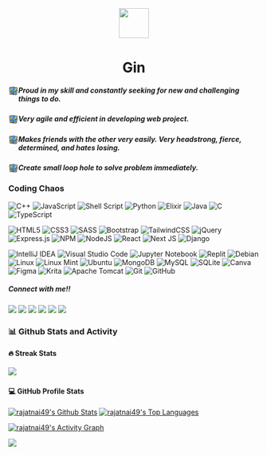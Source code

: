 <div align="center"> 
          <img src="https://user-images.githubusercontent.com/96529504/221206994-feb41918-cb9a-487b-ac82-237923445c4b.gif" width="60" height="60"/>
          <h1>Gin</h1>
</div>
<h5><img src="https://github.com/d4mation/pokeball-availability/blob/master/src/images/beastball.png" height="20px" width="20px" style="float:left"/>Proud in my skill and constantly seeking for new and challenging things to do.</h5>
<h5><img src="https://github.com/d4mation/pokeball-availability/blob/master/src/images/beastball.png" height="20px" width="20px" style="float:left"/>Very agile and efficient in developing web project.</h5>
<h5><img src="https://github.com/d4mation/pokeball-availability/blob/master/src/images/beastball.png" height="20px" width="20px" style="float:left"/>Makes friends with the other very easily. Very headstrong, fierce, determined, and hates losing.</h5>
<h5><img src="https://github.com/d4mation/pokeball-availability/blob/master/src/images/beastball.png" height="20px" width="20px" style="float:left"/>Create small loop hole to solve problem immediately.</h5>


<h3 align="left">Coding Chaos</h3>

![C++](https://img.shields.io/badge/c++-%2300599C.svg?style=flat-square&logo=c%2B%2B&logoColor=white)
![JavaScript](https://img.shields.io/badge/javascript-%23323330.svg?style=flat-square&logo=javascript&logoColor=white)
![Shell Script](https://img.shields.io/badge/shell_script-%23121011.svg?style=flat-square&logo=gnu-bash&logoColor=white)
![Python](https://img.shields.io/badge/python-3670A0?style=flat-square&logo=python&logoColor=white)
![Elixir](https://img.shields.io/badge/elixir-%234B275F.svg?style=flat-square&logo=elixir&logoColor=white)
![Java](https://img.shields.io/badge/java-%23ED8B00.svg?style=flat-square&logo=java&logoColor=white)
![C](https://img.shields.io/badge/c-%2300599C.svg?style=flat-square&logo=c&logoColor=white)
![TypeScript](https://img.shields.io/badge/typescript-%23007ACC.svg?style=flat-square&logo=typescript&logoColor=white)

![HTML5](https://img.shields.io/badge/html5-%23E34F26.svg?style=flat-square&logo=html5&logoColor=white)
![CSS3](https://img.shields.io/badge/css3-%231572B6.svg?style=flat-square&logo=css3&logoColor=white)
![SASS](https://img.shields.io/badge/SASS-hotpink.svg?style=flat-square&logo=SASS&logoColor=white)
![Bootstrap](https://img.shields.io/badge/bootstrap-%23563D7C.svg?style=flat-square&logo=bootstrap&logoColor=white)
![TailwindCSS](https://img.shields.io/badge/tailwindcss-%2338B2AC.svg?style=flat-square&logo=tailwind-css&logoColor=white)
![jQuery](https://img.shields.io/badge/jquery-%230769AD.svg?style=flat-square&logo=jquery&logoColor=white)
![Express.js](https://img.shields.io/badge/express.js-%23404d59.svg?style=flat-square&logo=express&logoColor=%2361DAFB)
![NPM](https://img.shields.io/badge/NPM-%23CB3837.svg?style=flat-square&logo=npm&logoColor=white)
![NodeJS](https://img.shields.io/badge/node.js-6DA55F?style=flat-square&logo=node.js&logoColor=white)
![React](https://img.shields.io/badge/react-%2320232a.svg?style=flat-square&logo=react&logoColor=%2361DAFB)
![Next JS](https://img.shields.io/badge/Next-black?style=flat-square&logo=next.js&logoColor=white)
![Django](https://img.shields.io/badge/django-%23092E20.svg?style=flat-square&logo=django&logoColor=white)

![IntelliJ IDEA](https://img.shields.io/badge/IntelliJIDEA-000000.svg?style=flat-square&logo=intellij-idea&logoColor=white)
![Visual Studio Code](https://img.shields.io/badge/Visual%20Studio%20Code-0078d7.svg?style=flat-square&logo=visual-studio-code&logoColor=white)
![Jupyter Notebook](https://img.shields.io/badge/jupyter-%23FA0F00.svg?style=flat-square&logo=jupyter&logoColor=white)
![Replit](https://img.shields.io/badge/Replit-DD1200?style=flat-square&logo=Replit&logoColor=white)
![Debian](https://img.shields.io/badge/Debian-D70A53?style=flat-square&logo=debian&logoColor=white)
![Linux](https://img.shields.io/badge/Linux-FCC624?style=flat-square&logo=linux&logoColor=black)
![Linux Mint](https://img.shields.io/badge/Linux%20Mint-87CF3E?style=flat-square&logo=Linux%20Mint&logoColor=white)
![Ubuntu](https://img.shields.io/badge/Ubuntu-E95420?style=flat-square&logo=ubuntu&logoColor=white)
![MongoDB](https://img.shields.io/badge/MongoDB-%234ea94b.svg?style=flat-square&logo=mongodb&logoColor=white)
![MySQL](https://img.shields.io/badge/mysql-%2300f.svg?style=flat-square&logo=mysql&logoColor=white)
![SQLite](https://img.shields.io/badge/sqlite-%2307405e.svg?style=flat-square&logo=sqlite&logoColor=white)
![Canva](https://img.shields.io/badge/Canva-%2300C4CC.svg?style=flat-square&logo=Canva&logoColor=white)
![Figma](https://img.shields.io/badge/figma-%23F24E1E.svg?style=flat-square&logo=figma&logoColor=white)
![Krita](https://img.shields.io/badge/Krita-203759?style=flat-square&logo=krita&logoColor=EEF37B)
![Apache Tomcat](https://img.shields.io/badge/apache%20tomcat-%23F8DC75.svg?style=flat-square&logo=apache-tomcat&logoColor=black)
![Git](https://img.shields.io/badge/git-%23F05033.svg?style=flat-square&logo=git&logoColor=white)
![GitHub](https://img.shields.io/badge/github-%23121011.svg?style=flat-square&logo=github&logoColor=white)

<h5>Connect with me!!</h5>

<a href="https://rajatnai49.github.io/portfolio2/"><img src="https://img.shields.io/badge/Portfolio-%23000000.svg?style=flat-square&logo=firefox&logoColor=#FF7139"/></a>
<a href="mailto:rajatnai49@gmail.com"><img src="https://img.shields.io/badge/Gmail-D14836?style=flat-square&logo=gmail&logoColor=white"/></a>
<a href="https://leetcode.com/rajatnai49/"><img src="https://img.shields.io/badge/LeetCode-000000?style=flat-square&logo=LeetCode&logoColor=#d16c06"/></a>
<a href="https://twitter.com/rpsilver36"><img src="https://img.shields.io/badge/Twitter-%231DA1F2.svg?style=flat-square&logo=Twitter&logoColor=white"/></a>
<a href="https://www.linkedin.com/in/rajat-nai-5a1425221/"><img src="https://img.shields.io/badge/linkedin-%230077B5.svg?style=flat-square&logo=linkedin&logoColor=white"/></a>
<a href="https://exercism.org/profiles/rajatnai49"><img src="https://img.shields.io/badge/Exercism-009CAB?style=flat-square&logo=exercism&logoColor=white"/></a>
<!-- <a href=""><img src="https://img.shields.io/badge/Codeforces-445f9d?style=flat-square&logo=Codeforces&logoColor=white"/></a> -->
<!-- <a href=""><img src="https://img.shields.io/badge/-Hackerrank-2EC866?style=flat-square&logo=HackerRank&logoColor=white"/></a> -->
<!-- <a href=""><img src="https://img.shields.io/badge/Discord-%235865F2.svg?style=flat-square&logo=discord&logoColor=white"/></a> -->
<!-- <a href=""><img src="https://img.shields.io/badge/Reddit-FF4500?style=flat-square&logo=reddit&logoColor=white"/></a> -->
<!-- <a href=""><img src="https://img.shields.io/badge/UpWork-6FDA44?style=flat-square&logo=Upwork&logoColor=white"/></a> -->
<!-- <a href=""><img src="https://img.shields.io/badge/Freelancer-29B2FE?style=flat-square&logo=Freelancer&logoColor=white"/></a> -->
     
  
 <h3>📊 Github Stats and Activity</h3>

  <h4>🔥 Streak Stats</h4>
  <p>
      <img src ="https://github-readme-streak-stats.herokuapp.com?user=rajatnai49&theme=monokai-metallian&hide_border=true"> 
  </p>
  
  <h4>💻 GitHub Profile Stats</h4>

  <a href="https://github.com/anuraghazra/github-readme-stats"><img alt="rajatnai49's Github Stats" src="https://denvercoder1-github-readme-stats.vercel.app/api/?username=rajatnai49&show_icons=true&include_all_commits=true&count_private=true&theme=react&hide_border=true&bg_color=1F222E&title_color=F85D7F&icon_color=F8D866" height="192px"/></a>
  <a href="https://github.com/anuraghazra/github-readme-stats"><img alt="rajatnai49's Top Languages" src="https://denvercoder1-github-readme-stats.vercel.app/api/top-langs/?username=rajatnai49&langs_count=8&layout=compact&theme=react&hide_border=true&bg_color=1F222E&title_color=F85D7F&icon_color=F8D866&hide=Jupyter%20Notebook,Roff" height="192px"/></a>
  <br/>


  <a href="https://github.com/ashutosh00710/github-readme-activity-graph"><img alt="rajatnai49's Activity Graph" src="https://github-readme-activity-graph.cyclic.app/graph/?username=rajatnai49&bg_color=1F222E&color=F8D866&line=F85D7F&point=FFFFFF&hide_border=true" /></a>
 

![](https://komarev.com/ghpvc/?username=rajatnai49&style=flat-square)
